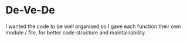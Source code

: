# De-Ve-De

 I wanted the code to be well organised so I gave each function their own module / file, for better code structure and maintainability.

 